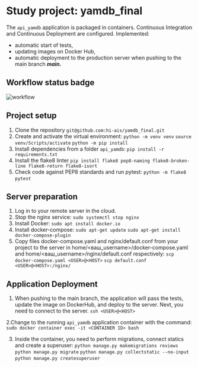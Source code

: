 # Study project: yamdb_final
The `api_yamdb` application is packaged in containers. Continuous Integration and Continuous Deployment are configured. Implemented:
-   automatic start of tests,
-   updating images on Docker Hub,
-   automatic deployment to the production server when pushing to the main branch **_main_.**

## Workflow status badge
![workflow](https://github.com/hi-ais/yamdb_final/actions/workflows/yamdb_workflow.yml/badge.svg)

## Project setup

1. Clone the repository
 `git@github.com:hi-ais/yamdb_final.git`
2. Create and activate the virtual environment:
 `python -m venv venv` 
 `source venv/Scripts/activate` 
 `python -m pip install`
3. Install dependencies from a folder  `api_yamdb`: 
 `pip install -r requirements.txt`
4. Install the flake8 linter
 `pip install flake8 pep8-naming flake8-broken-line flake8-return flake8-isort`
5. Check code against PEP8 standards and run pytest:
  `python -m flake8`
  `pytest`
## Server preparation
1. Log in to your remote server in the cloud.
2. Stop the nginx service: 
  `sudo systemctl stop nginx`
3. Install Docker: 
   `sudo apt install docker.io`
4. Install docker-compose:
   `sudo apt-get update`
   `sudo apt-get install docker-compose-plugin`
5. Copy files docker-compose.yaml and nginx/default.conf from your project to the server in home/<ваш_username>/docker-compose.yaml and home/<ваш_username>/nginx/default.conf respectively:
    `scp docker-compose.yaml <USER>@<HOST>`
    `scp default.conf <USER>@<HOST>:/nginx/`
## Application Deployment
1. When pushing to the main branch, the application will pass the tests, update the image on DockerHub, and deploy to the server. Next, you need to connect to the server.
 `ssh <USER>@<HOST>`
 
2.Change to the running `api_yamdb` application container with the command:
`sudo docker container exec -it <CONTAINER ID> bash`

3. Inside the container, you need to perform migrations, connect statics and create a superuser:
 `python manage.py makemigrations reviews`
 `python manage.py migrate`
 `python manage.py collectstatic --no-input`
 `python manage.py createsuperuser`

